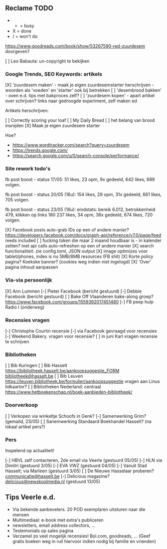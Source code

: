 ## Reclame TODO

* - = busy
* X = done
* / = won't do

https://www.goodreads.com/book/show/53267590-red-zuurdesem doorgeven?

[ ] Leo Babauta: un-copyright te bekijken

### Google Trends, SEO Keywords: artikels

[X] 'zuurdesem maken' - maak je eigen zuurdesemstarter herschrijven - woorden als 'voeden' en 'starter' ook bij betrekken
[ ] 'desembrood bakken' - oven e.d. tips met bakproces zelf?
[ ] 'zuurdesem kopen' - apart artikel over schrijven? links naar gedroogde experiment, zelf maken ed

Artikels herschrijven:

[ ] Correctly scoring your loaf
[ ] My Daily Bread
[ ] het belang van brood insnijden
[X] Maak je eigen zuurdesem starter

Hoe?

- https://www.wordtracker.com/search?query=zuurdesem
- https://trends.google.com/
- https://search.google.com/u/0/search-console/performance/

### Site rework todo's

fb post boost - status 17/05:
51 likes, 23 opm, 9x gedeeld, 642 likes, 689 volgen.

fb post boost - status 20/05 (16u):
154 likes, 29 opm, 31x gedeeld, 661 likes, 705 volgen.

fb post boost - status 23/05 (16u): 
eindstats: bereik 6.012, betrokkenheid 479, klikken op links 180
237 likes, 34 opm, 38x gedeeld, 674 likes, 720 volgen.


[X] Facebook posts auto-grab IDs op een of andere manier? https://developers.facebook.com/docs/graph-api/reference/v7.0/page/feed reeds included 
[ ] fucking token die maar 2 maand houdbaar is - in kalender zetten? met api calls auto-refreshen op een of andere manier
[X] search functionaliteit. zie config.toml, JSON output
[X] image optimizes voor tablet/phones, index is nu 5MB/8MB resources (FB shit)
[X] Korte policy pagina? Koekske banner? (cookies weg indien niet ingelogd)
[X] 'Over' pagina inhoud aanpassen

### Via-via persoonlijk

[X] Ann Lummen
[-] Pieter Facebook (bericht gestuurd)
[-] Debbie Facebook (bericht gestuurd)
[ ] Bake Off Vlaanderen bake-along groep? https://www.facebook.com/groups/1559392017451480
[-] FB peep hulp Radio I (onderweg)

### Recensies vragen

[-] Christophe Courtin recensie
[-] via Facebook gevraagd voor recensies
[-] Weekend Bakery. vragen voor recensie?
[ ] in juni Karl vragen recensie te schrijven

### Bibliotheken

[ ] Bib Kuringen
[ ] Bib Hasselt https://bibliotheek.hasselt.be/aankoopsuggestie_FORM bibliotheek@hasselt.be
[ ] Bib Leuven https://leuven.bibliotheek.be/formulier/aankoopsuggestie vragen aan Linus lidkaartnr?
[ ] Bibliotheken Nederland: centraal https://www.hetboekenschap.nl/boek-aanbieden-bibliotheek/

### Doorverkoop

[ ] Verkopen via winkeltje Schoofs in Genk?
[-] Samenwerking Grim? (gemaild, 23/05)
[ ] Sanemwerking Standaard Boekhandel Hasselt? (na lokaal artikel pers?)

### Pers

Inspelend op actualiteit!

[-] HBVL zelf contacteren, 2de email via Veerle (gestuurd 05/05)
[-] HLN via Dimitri (gestuurd 3/05)
[-] EVA VWZ (gestuurd 04/05)
[-] Vanuit Stad Hasselt; via Marleen (gestuurd 3/05)
[ ] De Nieuwe Hasselaar proberen? communicatie@hasselt.be
[-] Delicious magazine? delicious@newskoolmedia.nl (gestuurd 13/05)


## Tips Veerle e.d.

- Via bekende aanbevelers. 20 POD exemplaren uitsturen naar die mensen
- Multimediaal: e-book met extra's publiceren
- newsletters, email address collectors, ...
- Testemonials op sales pagina
- Verzamel zo veel mogelijk recensies! Bol.com, goodreads, ... (Geef gratis boeken weg in ruil hiervoor indien nodig bij familie en vrienden)

